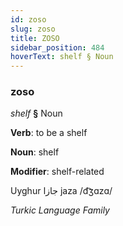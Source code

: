 ```yaml
---
id: zoso
slug: zoso
title: ZOSO
sidebar_position: 484
hoverText: shelf § Noun
---
```


### zoso

*shelf* **§** Noun

**Verb**: to be a shelf

**Noun**: shelf

**Modifier**: shelf-related

Uyghur جازا jaza /d͡ʒɑzɑ/

*Turkic Language Family*